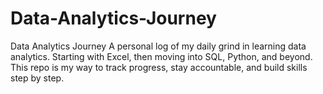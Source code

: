 # Data-Analytics-Journey
Data Analytics Journey  A personal log of my daily grind in learning data analytics.   Starting with Excel, then moving into SQL, Python, and beyond.   This repo is my way to track progress, stay accountable, and build skills step by step.
